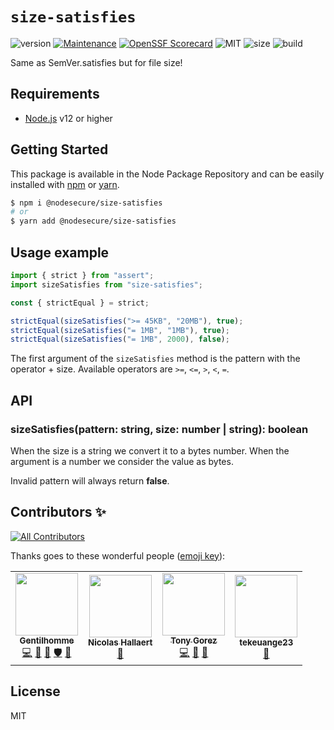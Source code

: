 # `size-satisfies`

![version](https://img.shields.io/badge/dynamic/json.svg?style=for-the-badge&url=https://raw.githubusercontent.com/NodeSecure/size-satisfies/master/package.json&query=$.version&label=Version)
[![Maintenance](https://img.shields.io/badge/Maintained%3F-yes-green.svg?style=for-the-badge)](https://github.com/NodeSecure/size-satisfies/commit-activity)
[![OpenSSF
Scorecard](https://api.securityscorecards.dev/projects/github.com/NodeSecure/size-satisfies/badge?style=for-the-badge)](https://api.securityscorecards.dev/projects/github.com/NodeSecure/size-satisfies)
![MIT](https://img.shields.io/github/license/mashape/apistatus.svg?style=for-the-badge)
![size](https://img.shields.io/github/languages/code-size/NodeSecure/size-satisfies?style=for-the-badge)
![build](https://img.shields.io/github/actions/workflow/status/NodeSecure/size-satisfies/node.js.yml?style=for-the-badge)

Same as SemVer.satisfies but for file size!

## Requirements

- [Node.js](https://nodejs.org/en/) v12 or higher

## Getting Started

This package is available in the Node Package Repository and can be easily installed with [npm](https://docs.npmjs.com/getting-started/what-is-npm) or [yarn](https://yarnpkg.com).

```bash
$ npm i @nodesecure/size-satisfies
# or
$ yarn add @nodesecure/size-satisfies
```

## Usage example

```js
import { strict } from "assert";
import sizeSatisfies from "size-satisfies";

const { strictEqual } = strict;

strictEqual(sizeSatisfies(">= 45KB", "20MB"), true);
strictEqual(sizeSatisfies("= 1MB", "1MB"), true);
strictEqual(sizeSatisfies("= 1MB", 2000), false);
```

The first argument of the `sizeSatisfies` method is the pattern with the operator + size. Available operators are `>=`, `<=`, `>`, `<`, `=`.

## API

### sizeSatisfies(pattern: string, size: number | string): boolean

When the size is a string we convert it to a bytes number. When the argument is a number we consider the value as bytes.

Invalid pattern will always return **false**.

## Contributors ✨

<!-- ALL-CONTRIBUTORS-BADGE:START - Do not remove or modify this section -->

[![All Contributors](https://img.shields.io/badge/all_contributors-4-orange.svg?style=flat-square)](#contributors-)

<!-- ALL-CONTRIBUTORS-BADGE:END -->

Thanks goes to these wonderful people ([emoji key](https://allcontributors.org/docs/en/emoji-key)):

<!-- ALL-CONTRIBUTORS-LIST:START - Do not remove or modify this section -->
<!-- prettier-ignore-start -->
<!-- markdownlint-disable -->
<table>
  <tr>
    <td align="center"><a href="https://www.linkedin.com/in/thomas-gentilhomme/"><img src="https://avatars.githubusercontent.com/u/4438263?v=4?s=100" width="100px;" alt=""/><br /><sub><b>Gentilhomme</b></sub></a><br /><a href="https://github.com/NodeSecure/size-satisfies/commits?author=fraxken" title="Code">💻</a> <a href="https://github.com/NodeSecure/size-satisfies/commits?author=fraxken" title="Documentation">📖</a> <a href="https://github.com/NodeSecure/size-satisfies/pulls?q=is%3Apr+reviewed-by%3Afraxken" title="Reviewed Pull Requests">👀</a> <a href="#security-fraxken" title="Security">🛡️</a> <a href="https://github.com/NodeSecure/size-satisfies/issues?q=author%3Afraxken" title="Bug reports">🐛</a></td>
    <td align="center"><a href="https://github.com/Rossb0b"><img src="https://avatars.githubusercontent.com/u/39910164?v=4?s=100" width="100px;" alt=""/><br /><sub><b>Nicolas Hallaert</b></sub></a><br /><a href="https://github.com/NodeSecure/size-satisfies/commits?author=Rossb0b" title="Documentation">📖</a></td>
    <td align="center"><a href="http://tonygo.dev"><img src="https://avatars.githubusercontent.com/u/22824417?v=4?s=100" width="100px;" alt=""/><br /><sub><b>Tony Gorez</b></sub></a><br /><a href="https://github.com/NodeSecure/size-satisfies/commits?author=tony-go" title="Code">💻</a> <a href="https://github.com/NodeSecure/size-satisfies/commits?author=tony-go" title="Documentation">📖</a> <a href="https://github.com/NodeSecure/size-satisfies/pulls?q=is%3Apr+reviewed-by%3Atony-go" title="Reviewed Pull Requests">👀</a></td>
    <td align="center"><a href="https://github.com/tekeuange23"><img src="https://avatars.githubusercontent.com/u/35274201?v=4?s=100" width="100px;" alt=""/><br /><sub><b>tekeuange23</b></sub></a><br /><a href="https://github.com/NodeSecure/size-satisfies/commits?author=tekeuange23" title="Documentation">📖</a></td>
  </tr>
</table>

<!-- markdownlint-restore -->
<!-- prettier-ignore-end -->

<!-- ALL-CONTRIBUTORS-LIST:END -->

## License

MIT
